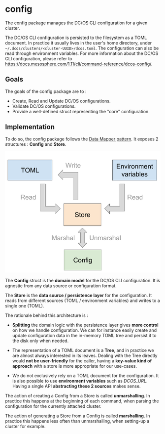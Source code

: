 
# config

The config package manages the DC/OS CLI configuration for a given cluster.

The DC/OS CLI configuration is persisted to the filesystem as a TOML document. In practice it usually lives in the user's home directory, under `~/.dcos/clusters/<cluster-UUID>/dcos.toml`. The configuration can also be read through environment variables. For more information about the DC/OS CLI configuration, please refer to https://docs.mesosphere.com/1.11/cli/command-reference/dcos-config/.

## Goals

The goals of the config package are to :

- Create, Read and Update DC/OS configurations.
- Validate DC/OS configurations.
- Provide a well-defined struct representing the "core" configuration.

## Implementation

To do so, the config package follows the [Data Mapper pattern](https://en.wikipedia.org/wiki/Data_mapper_pattern). It exposes 2 structures : **Config** and **Store**.

![Overview](img/config-overview.png)

The **Config** struct is the **domain model** for the DC/OS CLI configuration. It is agnostic from any data source or configuration format.

The **Store** is the **data source / persistence layer** for the configuration. It reads from different sources (TOML / environment variables) and writes to a single one (TOML).

The rationale behind this architecture is :

- **Splitting** the domain logic with the persistence layer gives **more control** on how we handle configuration. We can for instance easily create and update configuration data in the in-memory TOML tree and persist it to the disk only when needed.

- The representation of a TOML document is a **Tree**, and in practice we are almost always interested in its leaves. Dealing with the Tree directly would **not be user-friendly** for the caller, having a **key-value kind of approach** with a store is more appropriate for our use-cases.

- We do not exclusively rely on a TOML document for the configuration. It is also possible to use **environment variables** such as *DCOS_URL*. Having a single API **abstracting these 2 sources** makes sense.

The action of creating a Config from a Store is called **unmarshalling**. In practice this happens at the beginning of each command, when parsing the configuration for the currently attached cluster.

The action of generating a Store from a Config is called **marshalling**. In practice this happens less often than unmarshalling, when setting-up a cluster for example.
